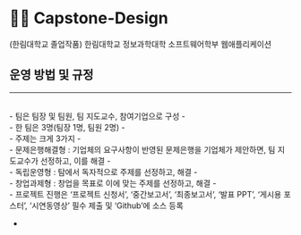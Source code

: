 # 🧑‍🎓 Capstone-Design
(한림대학교 졸업작품) 한림대학교 정보과학대학 소프트웨어학부 웹애플리케이션

## 운영 방법 및 규정

---
<br />
- 팀은 팀장 및 팀원, 팀 지도교수, 참여기업으로 구성
- <br />
- 한 팀은 3명(팀장 1명, 팀원 2명)
- <br />
- 주제는 크게 3가지
- <br />
    - 문제은행해결형 : 기업체의 요구사항이 반영된 문제은행을 기업체가 제안하면, 팀 지도교수가 선정하고, 이를 해결
    - <br />
    - 독립운영형 : 탐에서 독자적으로 주제를 선정하고, 해결
    - <br />
    - 창업과제형 : 창업을 목표로 이에 맞는 주제를 선정하고, 해결
    - <br />
- 프로젝트 진행은 ‘프로젝트 신청서’, ‘중간보고서’, ‘최종보고서’, ‘발표 PPT’, ‘게시용 포스터’, ‘시연동영상’ 필수 제출 및 ‘Github’에 소스 등록

- <br />
